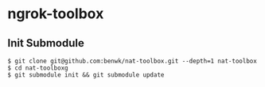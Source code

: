 # ngrok-toolbox

## Init Submodule

```shell
$ git clone git@github.com:benwk/nat-toolbox.git --depth=1 nat-toolbox
$ cd nat-toolboxg
$ git submodule init && git submodule update
```